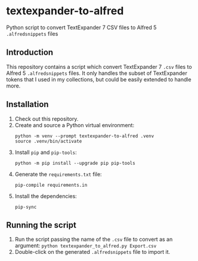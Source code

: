 # textexpander-to-alfred
Python script to convert TextExpander 7 CSV files to Alfred 5 `.alfredsnippets` files

## Introduction
This repository contains a script which convert TextExpander 7 `.csv` files to Alfred 5 `.alfredsnippets` files.  It only handles the subset of TextExpander tokens that I used in my collections, but could be easily extended to handle more.

## Installation
1. Check out this repository.
2. Create and source a Python virtual environment:
    ```
    python -m venv --prompt textexpander-to-alfred .venv
    source .venv/bin/activate
    ```
3. Install `pip` and `pip-tools`:
    ```
    python -m pip install --upgrade pip pip-tools
    ```
4. Generate the `requirements.txt` file:
    ```
    pip-compile requirements.in
    ```
5. Install the dependencies:
    ```
    pip-sync
    ```

## Running the script
1. Run the script passing the name of the `.csv` file to convert as an argument:
    `python textexpander_to_alfred.py Export.csv`
2. Double-click on the generated `.alfredsnippets` file to import it.
